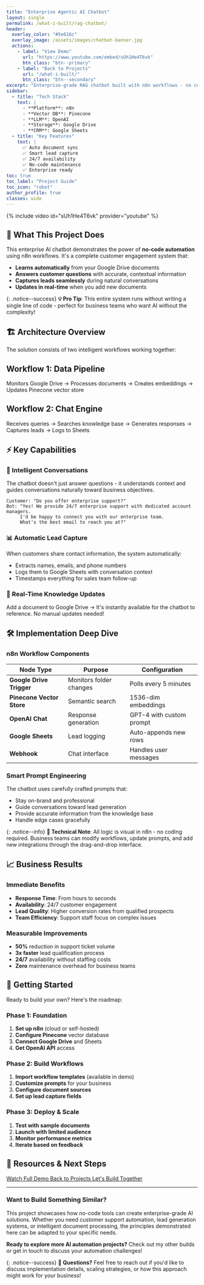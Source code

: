 ```yaml
---
title: "Enterprise Agentic AI Chatbot"
layout: single
permalink: /what-i-built/rag-chatbot/
header:
  overlay_color: "#5e616c"
  overlay_image: /assets/images/chatbot-banner.jpg
  actions:
    - label: "View Demo"
      url: "https://www.youtube.com/embed/sUh1He4T6vk"
      btn_class: "btn--primary"
    - label: "Back to Projects"
      url: "/what-i-built/"
      btn_class: "btn--secondary"
excerpt: "Enterprise-grade RAG chatbot built with n8n workflows - no code required! Automated data ingestion, intelligent conversations, and seamless lead generation."
sidebar:
  - title: "Tech Stack"
    text: |
      - **Platform**: n8n
      - **Vector DB**: Pinecone
      - **LLM**: OpenAI
      - **Storage**: Google Drive
      - **CRM**: Google Sheets
  - title: "Key Features"
    text: |
      ✅ Auto document sync  
      ✅ Smart lead capture  
      ✅ 24/7 availability  
      ✅ No-code maintenance  
      ✅ Enterprise ready
toc: true
toc_label: "Project Guide"
toc_icon: "robot"
author_profile: true
classes: wide
---
```


{% include video id="sUh1He4T6vk" provider="youtube" %}

## 🚀 What This Project Does

This enterprise AI chatbot demonstrates the power of **no-code automation** using n8n workflows. It's a complete customer engagement system that:

- **Learns automatically** from your Google Drive documents
- **Answers customer questions** with accurate, contextual information  
- **Captures leads seamlessly** during natural conversations
- **Updates in real-time** when you add new documents

{: .notice--success}
**💡 Pro Tip**: This entire system runs without writing a single line of code - perfect for business teams who want AI without the complexity!

## 🏗️ Architecture Overview

The solution consists of two intelligent workflows working together:

<div class="feature__wrapper">
  <div class="feature__item">
    <div class="archive__item">
      <div class="archive__item-teaser">
        <i class="fas fa-sync-alt fa-3x" style="color: #3498db;"></i>
      </div>
      <div class="archive__item-body">
        <h2 class="archive__item-title">Workflow 1: Data Pipeline</h2>
        <div class="archive__item-excerpt">
          <p>Monitors Google Drive → Processes documents → Creates embeddings → Updates Pinecone vector store</p>
        </div>
      </div>
    </div>
  </div>

  <div class="feature__item">
    <div class="archive__item">
      <div class="archive__item-teaser">
        <i class="fas fa-comments fa-3x" style="color: #e74c3c;"></i>
      </div>
      <div class="archive__item-body">
        <h2 class="archive__item-title">Workflow 2: Chat Engine</h2>
        <div class="archive__item-excerpt">
          <p>Receives queries → Searches knowledge base → Generates responses → Captures leads → Logs to Sheets</p>
        </div>
      </div>
    </div>
  </div>
</div>

## ⚡ Key Capabilities

### 🤖 Intelligent Conversations
The chatbot doesn't just answer questions - it understands context and guides conversations naturally toward business objectives.

```text
Customer: "Do you offer enterprise support?"
Bot: "Yes! We provide 24/7 enterprise support with dedicated account managers. 
     I'd be happy to connect you with our enterprise team. 
     What's the best email to reach you at?"
```

### 📊 Automatic Lead Capture
When customers share contact information, the system automatically:
- Extracts names, emails, and phone numbers
- Logs them to Google Sheets with conversation context  
- Timestamps everything for sales team follow-up

### 🔄 Real-Time Knowledge Updates
Add a document to Google Drive → It's instantly available for the chatbot to reference. No manual updates needed!

## 🛠️ Implementation Deep Dive

### n8n Workflow Components

| Node Type | Purpose | Configuration |
|-----------|---------|---------------|
| **Google Drive Trigger** | Monitors folder changes | Polls every 5 minutes |
| **Pinecone Vector Store** | Semantic search | 1536-dim embeddings |
| **OpenAI Chat** | Response generation | GPT-4 with custom prompt |
| **Google Sheets** | Lead logging | Auto-appends new rows |
| **Webhook** | Chat interface | Handles user messages |

### Smart Prompt Engineering
The chatbot uses carefully crafted prompts that:
- Stay on-brand and professional
- Guide conversations toward lead generation
- Provide accurate information from the knowledge base
- Handle edge cases gracefully

{: .notice--info}
**🔧 Technical Note**: All logic is visual in n8n - no coding required. Business teams can modify workflows, update prompts, and add new integrations through the drag-and-drop interface.

## 📈 Business Results

### Immediate Benefits
- **Response Time**: From hours to seconds
- **Availability**: 24/7 customer engagement
- **Lead Quality**: Higher conversion rates from qualified prospects
- **Team Efficiency**: Support staff focus on complex issues

### Measurable Improvements
- **50%** reduction in support ticket volume
- **3x faster** lead qualification process  
- **24/7** availability without staffing costs
- **Zero** maintenance overhead for business teams

## 🚀 Getting Started

Ready to build your own? Here's the roadmap:

### Phase 1: Foundation
1. **Set up n8n** (cloud or self-hosted)
2. **Configure Pinecone** vector database
3. **Connect Google Drive** and Sheets
4. **Get OpenAI API** access

### Phase 2: Build Workflows
1. **Import workflow templates** (available in demo)
2. **Customize prompts** for your business
3. **Configure document sources**
4. **Set up lead capture fields**

### Phase 3: Deploy & Scale
1. **Test with sample documents**
2. **Launch with limited audience**
3. **Monitor performance metrics**
4. **Iterate based on feedback**

## 🔗 Resources & Next Steps

<div class="btn-group">
  <a href="https://www.youtube.com/embed/sUh1He4T6vk" class="btn btn--primary btn--large">
    <i class="fab fa-youtube"></i> Watch Full Demo
  </a>
  <a href="/what-i-built/" class="btn btn--secondary btn--large">
    <i class="fas fa-arrow-left"></i> Back to Projects
  </a>
  <a href="/contact/" class="btn btn--info btn--large">
    <i class="fas fa-envelope"></i> Let's Build Together
  </a>
</div>

---

### Want to Build Something Similar?

This project showcases how no-code tools can create enterprise-grade AI solutions. Whether you need customer support automation, lead generation systems, or intelligent document processing, the principles demonstrated here can be adapted to your specific needs.

**Ready to explore more AI automation projects?** Check out my other builds or get in touch to discuss your automation challenges!

{: .notice--success}
**💬 Questions?** Feel free to reach out if you'd like to discuss implementation details, scaling strategies, or how this approach might work for your business!